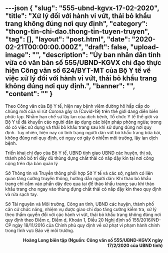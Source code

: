 ---json
{
    "slug": "555-ubnd-kgvx-17-02-2020",
    "title": "Xử lý đối với hành vi vứt, thải bỏ khẩu trang không đúng nơi quy định",
    "category": "thong-tin-chi-dao.thong-tin-tuyen-truyen",
    "tag": [],
    "layout": "post.html",
    "date": "2020-02-21T00:00:00.000Z",
    "draft": false,
    "upload-image": "",
    "description": "Ủy ban nhân dân tỉnh vừa có văn bản số 555/UBND-KGVX chỉ đạo thực hiện Công văn số 624/BYT-MT của Bộ Y tế về việc xử lý đối với hành vi vứt, thải bỏ khẩu trang không đúng nơi quy định.",
    "banner": "",
    "__content__": ""
}
---
<p>Theo C&ocirc;ng văn của Bộ Y tế, hiện nay bệnh vi&ecirc;m đường h&ocirc; hấp cấp do chủng mới của vi r&uacute;t Corona g&acirc;y ra (Covid-19) tr&ecirc;n thế giới đang diễn biến phức tạp. Nhằm hạn chế sự l&acirc;y lan của dịch bệnh, Tổ chức Y tế thế giới v&agrave; Bộ Y tế đ&atilde; khuyến c&aacute;o người d&acirc;n &aacute;p dụng c&aacute;c biện ph&aacute;p ph&ograve;ng ngừa; trong đ&oacute; c&oacute; việc sử dụng v&agrave; thải bỏ khẩu trang sau khi sử dụng đ&uacute;ng nơi quy định. Tuy nhi&ecirc;n, hiện nay c&oacute; t&igrave;nh trạng người d&acirc;n vứt bỏ khẩu trang bừa b&atilde;i, kh&ocirc;ng đ&uacute;ng nơi quy định, c&oacute; nguy cơ g&acirc;y &ocirc; nhiễm m&ocirc;i trường, l&acirc;y lan dịch bệnh.</p>

<p>Triển khai chỉ đạo của Bộ Y tế, UBND tỉnh giao UBND c&aacute;c huyện, thị x&atilde;, th&agrave;nh phố bố tr&iacute; đầy đủ th&ugrave;ng đựng chất thải c&oacute; nắp đậy k&iacute;n tại nơi c&ocirc;ng cộng tr&ecirc;n địa b&agrave;n quản l&yacute;</p>

<p>Sở Th&ocirc;ng tin v&agrave; Truyền th&ocirc;ng&nbsp;phối hợp Sở Y tế v&agrave; c&aacute;c sở, ng&agrave;nh c&oacute; li&ecirc;n quan tăng cường truyền th&ocirc;ng, hướng dẫn người d&acirc;n: Khi th&aacute;o bỏ khẩu trang chỉ cầm v&agrave;o phần d&acirc;y đeo qua tai để th&aacute;o khẩu trang; sau khi th&aacute;o khẩu trang cho ngay v&agrave;o th&ugrave;ng đựng chất thải c&oacute; nắp đậy k&iacute;n theo quy định v&agrave; rửa sạch tay.</p>

<p>Sở T&agrave;i nguy&ecirc;n v&agrave; M&ocirc;i trường, C&ocirc;ng an tỉnh, UBND c&aacute;c huyện,&nbsp;th&agrave;nh phố căn cứ chức năng, nhiệm vụ được giao chỉ đạo tăng cường kiểm tra, xử l&yacute; theo thẩm quyền đối với c&aacute;c h&agrave;nh vi vứt, thải bỏ khẩu trang kh&ocirc;ng đ&uacute;ng nơi quy định theo Điểm c, Điểm d, Khoản 1, Điều 20 Nghị định số 155/2016/NĐ-CP ng&agrave;y 18/11/2016 của Ch&iacute;nh phủ quy định về xử phạt vi phạm h&agrave;nh ch&iacute;nh trong lĩnh vực Bảo vệ m&ocirc;i trường.</p>

<p style="text-align:right"><strong>Ho&agrave;ng Long&nbsp;bi&ecirc;n tập (Nguồn: C&ocirc;ng văn số 555/UBND-KGVX ng&agrave;y 17/2/2020 của UBND tỉnh)</strong></p>
